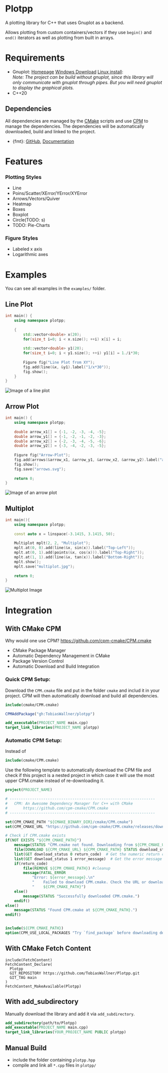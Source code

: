 Plotpp
======

A plotting library for C++ that uses Gnuplot as a backend.

Allows plotting from custom containers/vectors if they use `begin()` and `end()` iterators as well as plotting from built in arrays.

Requirements
============
- Gnuplot: [Homepage](http://gnuplot.info/index.html) [Windows Download](https://sourceforge.net/projects/gnuplot/files/gnuplot/) [Linux install](https://riptutorial.com/gnuplot/example/11275/installation-or-setup):  
	*Note: The project can be build without gnuplot,
	since this library will only communicate with gnuplot through pipes. 
	But you will need gnuplot to display the graphical plots.*
- C++20

Dependencies
------------
All dependencies are managed by the [CMake](https://cmake.org/) scripts and use [CPM](https://github.com/cpm-cmake/CPM.cmake)
to manage the dependencies. The dependencies will be automatically downloaded, build and linked to the project.
- {fmt}: [GitHub](https://github.com/fmtlib/fmt), [Documentation](https://fmt.dev/11.0/)

Features
========
### Plotting Styles
- Line
- Poins/Scatter/XError/YError/XYError
- Arrows/Vectors/Quiver
- Heatmap
- Boxes
- Boxplot
- Circle(TODO: s)
- TODO: Pie-Charts

### Figure Styles
- Labeled x axis
- Logarithmic axes

Examples
========

You can see all examples in the `examples/` folder.

Line Plot
---------

```C++
int main() {
	using namespace plotpp;
	
	{
		std::vector<double> x(20);
		for(size_t i=0; i < x.size(); ++i) x[i] = i;
		
		std::vector<double> y1(20);
		for(size_t i=0; i < y1.size(); ++i) y1[i] = 1./i*30;
		
		Figure fig("Line Plot from XY");
		fig.add(line(&x, &y1).label("1/x*30"));
		fig.show();
	}
}
```
![Image of a line plot](images/line-plot.png)

Arrow Plot
----------

```C++
int main() {
	using namespace plotpp;
	
	double arrow_x1[] = {-1, -2, -3, -4, -5};
	double arrow_y1[] = {-1, -2, -1, -2, -3};
	double arrow_x2[] = {-2, -3, -4, -5, -6};
	double arrow_y2[] = {-3, -4, -2, -3, -5};
	
	Figure fig("Arrow-Plot");
	fig.add(arrows(&arrow_x1, &arrow_y1, &arrow_x2, &arrow_y2).label("arrow plot"));
	fig.show();
	fig.save("arrows.svg");
	
    return 0;
}
```

![Image of an arrow plot](images/arrows.svg)

Multiplot
---------

```C++
int main(){
	using namespace plotpp;
	
	const auto x = linspace(-3.1415, 3.1415, 50);
	
	Multiplot mplt(2, 2, "Multiplot");
	mplt.at(0, 0).add(line(&x, sin(x)).label("Top-Left"));
	mplt.at(0, 1).add(points(&x, cos(x))).label("Top-Right"));
	mplt.at(1, 1).add(line(&x, tan(x)).label("Bottom-Right"));
	mplt.show();
	mplt.save("multiplot.jpg");
	
	return 0;
}
```

![Multiplot Image](images/multiplot.jpg)

Integration
===========

With CMake CPM
--------------
Why would one use CPM? https://github.com/cpm-cmake/CPM.cmake
- CMake Package Manager
- Automatic Dependency Management in CMake
- Package Version Control
- Automatic Download and Build Integration

### Quick CPM Setup:  
Download the `CPM.cmake` file and put in the folder `cmake` 
and includ it in your project. 
CPM will then automatically download and build all dependencies.

```cmake
include(cmake/CPM.cmake)

CPMAddPackage("gh:TobiasWallner/plotpp")

add_executable(PROJECT_NAME main.cpp)
target_link_libraries(PROJECT_NAME plotpp) 
```

### Automatic CPM Setup:  
Instead of 
```cmake
include(cmake/CPM.cmake)
```

Use the following template to automatically download the CPM file 
and check if this project is a nested project in which case it will use the most upper CPM.cmake
instead of re-downloading it.

```cmake
project(PROJECT_NAME)

# -----------------------------------------------------------------
# 	CPM: An Awesome Dependency Manager for C++ with CMake
#		https://github.com/cpm-cmake/CPM.cmake
# -----------------------------------------------------------------

set(CPM_CMAKE_PATH "${CMAKE_BINARY_DIR}/cmake/CPM.cmake")
set(CPM_CMAKE_URL "https://github.com/cpm-cmake/CPM.cmake/releases/download/v0.40.2/CPM.cmake")

# Check if CPM.cmake exists
if(NOT EXISTS "${CPM_CMAKE_PATH}")
    message(STATUS "CPM.cmake not found. Downloading from ${CPM_CMAKE_URL}...")
    file(DOWNLOAD ${CPM_CMAKE_URL} ${CPM_CMAKE_PATH} STATUS download_status LOG download_log)
    list(GET download_status 0 return_code)  # Get the numeric return code
	list(GET download_status 1 error_message)  # Get the error message
	if(return_code)
		file(REMOVE ${CPM_CMAKE_PATH}) #cleanup
		message(FATAL_ERROR 
			"Error: ${error_message}.\n"
			"    Failed to download CPM.cmake. Check the URL or download it manually and place it at:\n"
			"    ${CPM_CMAKE_PATH}")
	else()
		message(STATUS "Successfully downloaded CPM.cmake.")
    endif()
else()
    message(STATUS "Found CPM.cmake at ${CPM_CMAKE_PATH}.")
endif()


include(${CPM_CMAKE_PATH})
option(CPM_USE_LOCAL_PACKAGES "Try `find_package` before downloading dependencies" ON)
```

With CMake Fetch Content
------------------------
```
include(FetchContent)
FetchContent_Declare(
  Plotpp
  GIT_REPOSITORY https://github.com/TobiasWallner/Plotpp.git
  GIT_TAG main
)
FetchContent_MakeAvailable(Plotpp)
```

With add_subdirectory
------------------------
Manually download the library and add it via `add_subdirectory`.
```cmake
add_subdirectory(path/to/Plotpp)
add_executable(PROJECT_NAME main.cpp)
target_link_libraries(YOUR_PROJECT_NAME PUBLIC plotpp)
```
Manual Build
------------
- include the folder containing `plotpp.hpp`
- compile and link all `*.cpp` files in `plotpp/`


